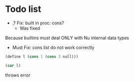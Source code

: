 # Todo list


- ,? Fix: built in proc: cons?
  * Was fixed

Because builtins must deal ONLY with Nu internal data types


- Must Fix: cons list do not work correctly

```scm
(define l (cons 1 (cons 2 null)))

(car l)
```

throws error

